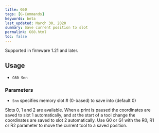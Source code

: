```yaml
---
title: G60
tags: [G-Commands] 
keywords: beta 
last_updated: March 30, 2020 
summary: Save current position to slot 
permalink: G60.html
toc: false 
---
```



Supported in firmware 1.21 and later.

## Usage

* `G60 Snn`

### Parameters

* `Snn` <nn> specifies memory slot # (0-based) to save into (default 0)

Slots 0, 1 and 2 are available. When a print is paused the coordinates are saved to slot 1 automatically, and at the start of a tool change the coordinates are saved to slot 2 automatically. Use G0 or G1 with the R0, R1 or R2 parameter to move the current tool to a saved position.

